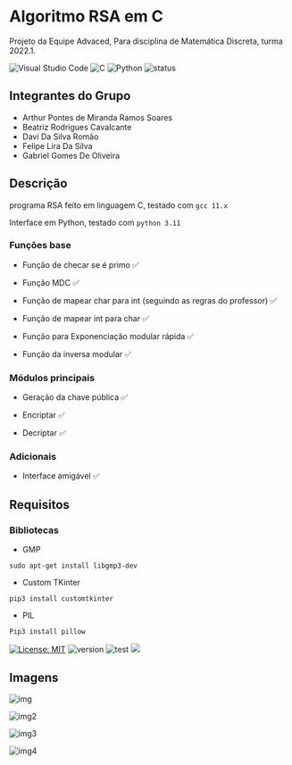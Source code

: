 # Algoritmo RSA em C

Projeto da Equipe Advaced, Para disciplina de Matemática Discreta, turma 2022.1.

![Visual Studio Code](https://img.shields.io/badge/Visual%20Studio%20Code-0078d7.svg?style=for-the-badge&logo=visual-studio-code&logoColor=white)   ![C](https://img.shields.io/badge/c-%2300599C.svg?style=for-the-badge&logo=c&logoColor=white) ![Python](https://img.shields.io/badge/python-3670A0?style=for-the-badge&logo=python&logoColor=ffdd54) ![status](https://img.shields.io/badge/Status-100%25%20Completed-brightgreen?style=for-the-badge)


## Integrantes do Grupo

- Arthur Pontes de Miranda Ramos Soares
- Beatriz Rodrigues Cavalcante
- Davi Da Silva Romão
- Felipe Lira Da Silva
- Gabriel Gomes De Oliveira

## Descrição

programa RSA feito em linguagem C, testado com `gcc 11.x` 

Interface em Python, testado com `python 3.11` 


### Funções base

- Função de checar se é primo :white_check_mark:

- Função MDC :white_check_mark:

- Função de mapear char para int (seguindo as regras do professor) :white_check_mark:

- Função de mapear int para char :white_check_mark:

- Função para Exponenciação modular rápida :white_check_mark:

- Função da inversa modular :white_check_mark:

### Módulos principais

- Geração da chave pública :white_check_mark:

- Encriptar :white_check_mark:

- Decriptar :white_check_mark:

### Adicionais 

- Interface amigável :white_check_mark:

## Requisitos

### Bibliotecas

- GMP  

`sudo apt-get install libgmp3-dev`


- Custom TKinter

`pip3 install customtkinter`


- PIL

`Pip3 install pillow`



[![License: MIT](https://img.shields.io/badge/License-MIT-yellow.svg?style=flat-square)](https://opensource.org/licenses/MIT) ![version](https://img.shields.io/badge/Version-1.1.4-brightgreen?style=flat-square) ![test](https://img.shields.io/badge/tests-10%20passed-success?style=flat-square) ![](https://img.shields.io/maintenance/yes/2023?style=flat-square)


## Imagens

![img](https://i.ibb.co/nkVJjwV/1.png)

![img2](https://i.ibb.co/HxFwr06/2.png)

![img3](https://i.ibb.co/y6BqSgw/3.png)

![img4](https://i.ibb.co/pxWF1Kj/4.png)
